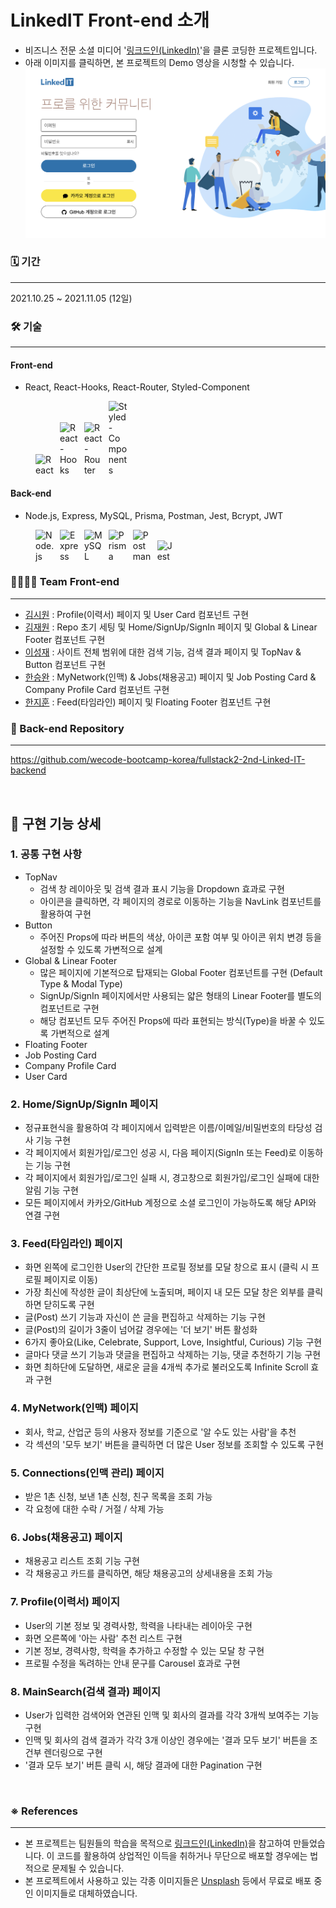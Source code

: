 # LinkedIT Front-end 소개

- 비즈니스 전문 소셜 미디어 '[링크드인(LinkedIn)](https://www.linkedin.com/)'을 클론 코딩한 프로젝트입니다.
- 아래 이미지를 클릭하면, 본 프로젝트의 Demo 영상을 시청할 수 있습니다.
  [![[LinkedIT] Demo 영상](./public/images/readme_demo_thumbnail.png)](https://youtu.be/0SEaP6M2wdg)

### 🗓 기간

---

2021.10.25 ~ 2021.11.05 (12일)

### 🛠 기술

---

#### Front-end

- React, React-Hooks, React-Router, Styled-Component

<p float="left">
  <img src="https://cdn.icon-icons.com/icons2/2415/PNG/128/react_original_logo_icon_146374.png" alt="React" style="display: inline-block; width: 30px; margin-right: 5px; margin-left: 40px;" >
  <img src="https://cdn.icon-icons.com/icons2/2248/PNG/128/hook_icon_138483.png" alt="React-Hooks" style="display: inline-block; width: 30px; margin-right: 5px;">
  <img src="https://cdn.icon-icons.com/icons2/649/PNG/128/sign_icon-icons.com_59775.png" alt="React-Router" style="display: inline-block; width: 30px; margin-right: 5px;">
  <img src="https://cdn.icon-icons.com/icons2/2107/PNG/128/file_type_styled_icon_130142.png" alt="Styled-Components" style="display: inline-block; width: 30px; margin-right: 5px;">
</p>

#### Back-end

- Node.js, Express, MySQL, Prisma, Postman, Jest, Bcrypt, JWT

<p float="left">
  <img src="https://cdn.icon-icons.com/icons2/2699/PNG/128/nodejs_logo_icon_169910.png" alt="Node.js" style="display: inline-block; width: 30px; margin-right: 5px; margin-left: 40px;">
  <img src="https://cdn.icon-icons.com/icons2/2415/PNG/128/express_original_logo_icon_146527.png" alt="Express" style="display: inline-block; width: 30px; margin-right: 5px;">
  <img src="https://cdn.icon-icons.com/icons2/2415/PNG/128/mysql_original_wordmark_logo_icon_146417.png" alt="MySQL" style="display: inline-block; width: 30px; margin-right: 5px;">
  <img src="https://cdn.icon-icons.com/icons2/2107/PNG/128/file_type_light_prisma_icon_130444.png" alt="Prisma" style="display: inline-block; width: 30px; margin-right: 5px;">
  <img src="https://cdn.icon-icons.com/icons2/3053/PNG/128/postman_macos_bigsur_icon_189815.png" alt="Postman" style="display: inline-block; width: 30px; margin-right: 5px;">
  <img src="https://cdn.icon-icons.com/icons2/2107/PNG/128/file_type_jest_snapshot_icon_130513.png" alt="Jest" style="display: inline-block; width: 30px; margin-right: 5px;">
</p>

### 👨‍👩‍👧‍👦 Team Front-end

---

- [김시원](https://github.com/k-cool) : Profile(이력서) 페이지 및 User Card 컴포넌트 구현
- [김재원](https://github.com/jambottle) : Repo 초기 세팅 및 Home/SignUp/SignIn 페이지 및 Global & Linear Footer 컴포넌트 구현
- [이성재](https://github.com/hanslee1) : 사이트 전체 범위에 대한 검색 기능, 검색 결과 페이지 및 TopNav & Button 컴포넌트 구현
- [한승완](https://github.com/han0gu) : MyNetwork(인맥) & Jobs(채용공고) 페이지 및 Job Posting Card & Company Profile Card 컴포넌트 구현
- [한지훈](https://github.com/JivenHan) : Feed(타임라인) 페이지 및 Floating Footer 컴포넌트 구현

### 🤝 Back-end Repository

---

https://github.com/wecode-bootcamp-korea/fullstack2-2nd-Linked-IT-backend

<br/>

## 📑 구현 기능 상세

### 1. 공통 구현 사항

- TopNav
  - 검색 창 레이아웃 및 검색 결과 표시 기능을 Dropdown 효과로 구현
  - 아이콘을 클릭하면, 각 페이지의 경로로 이동하는 기능을 NavLink 컴포넌트를 활용하여 구현
- Button
  - 주어진 Props에 따라 버튼의 색상, 아이콘 포함 여부 및 아이콘 위치 변경 등을 설정할 수 있도록 가변적으로 설계
- Global & Linear Footer
  - 많은 페이지에 기본적으로 탑재되는 Global Footer 컴포넌트를 구현 (Default Type & Modal Type)
  - SignUp/SignIn 페이지에서만 사용되는 얇은 형태의 Linear Footer를 별도의 컴포넌트로 구현
  - 해당 컴포넌트 모두 주어진 Props에 따라 표현되는 방식(Type)을 바꿀 수 있도록 가변적으로 설계
- Floating Footer
- Job Posting Card
- Company Profile Card
- User Card

### 2. Home/SignUp/SignIn 페이지

- 정규표현식을 활용하여 각 페이지에서 입력받은 이름/이메일/비밀번호의 타당성 검사 기능 구현
- 각 페이지에서 회원가입/로그인 성공 시, 다음 페이지(SignIn 또는 Feed)로 이동하는 기능 구현
- 각 페이지에서 회원가입/로그인 실패 시, 경고창으로 회원가입/로그인 실패에 대한 알림 기능 구현
- 모든 페이지에서 카카오/GitHub 계정으로 소셜 로그인이 가능하도록 해당 API와 연결 구현

### 3. Feed(타임라인) 페이지

- 화면 왼쪽에 로그인한 User의 간단한 프로필 정보를 모달 창으로 표시 (클릭 시 프로필 페이지로 이동)
- 가장 최신에 작성한 글이 최상단에 노출되며, 페이지 내 모든 모달 창은 외부를 클릭하면 닫히도록 구현
- 글(Post) 쓰기 기능과 자신이 쓴 글을 편집하고 삭제하는 기능 구현
- 글(Post)의 길이가 3줄이 넘어갈 경우에는 '더 보기' 버튼 활성화
- 6가지 좋아요(Like, Celebrate, Support, Love, Insightful, Curious) 기능 구현
- 글마다 댓글 쓰기 기능과 댓글을 편집하고 삭제하는 기능, 댓글 추천하기 기능 구현
- 화면 최하단에 도달하면, 새로운 글을 4개씩 추가로 불러오도록 Infinite Scroll 효과 구현

### 4. MyNetwork(인맥) 페이지

- 회사, 학교, 산업군 등의 사용자 정보를 기준으로 '알 수도 있는 사람'을 추천
- 각 섹션의 '모두 보기' 버튼을 클릭하면 더 많은 User 정보를 조회할 수 있도록 구현

### 5. Connections(인맥 관리) 페이지

- 받은 1촌 신청, 보낸 1촌 신청, 친구 목록을 조회 가능
- 각 요청에 대한 수락 / 거절 / 삭제 가능

### 6. Jobs(채용공고) 페이지

- 채용공고 리스트 조회 기능 구현
- 각 채용공고 카드를 클릭하면, 해당 채용공고의 상세내용을 조회 가능

### 7. Profile(이력서) 페이지

- User의 기본 정보 및 경력사항, 학력을 나타내는 레이아웃 구현
- 화면 오른쪽에 '아는 사람' 추천 리스트 구현
- 기본 정보, 경력사항, 학력을 추가하고 수정할 수 있는 모달 창 구현
- 프로필 수정을 독려하는 안내 문구를 Carousel 효과로 구현

### 8. MainSearch(검색 결과) 페이지

- User가 입력한 검색어와 연관된 인맥 및 회사의 결과를 각각 3개씩 보여주는 기능 구현
- 인맥 및 회사의 검색 결과가 각각 3개 이상인 경우에는 '결과 모두 보기' 버튼을 조건부 렌더링으로 구현
- '결과 모두 보기' 버튼 클릭 시, 해당 결과에 대한 Pagination 구현

<br/>

### ※ References

---

- 본 프로젝트는 팀원들의 학습을 목적으로 [링크드인(LinkedIn)](https://www.linkedin.com/)을 참고하여 만들었습니다. 이 코드를 활용하여 상업적인 이득을 취하거나 무단으로 배포할 경우에는 법적으로 문제될 수 있습니다.
- 본 프로젝트에서 사용하고 있는 각종 이미지들은 [Unsplash](https://unsplash.com/) 등에서 무료로 배포 중인 이미지들로 대체하였습니다.
